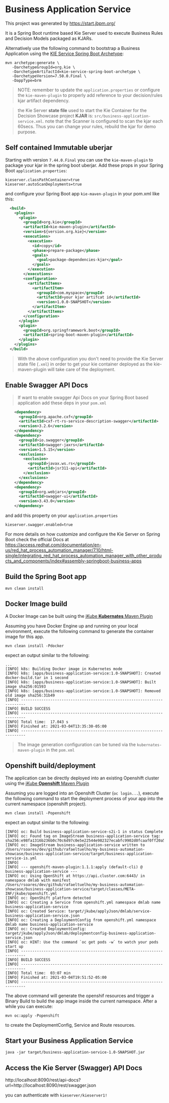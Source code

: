 Business Application Service
=============================

This project was generated by https://start.jbpm.org/

It is a Spring Boot runtime based Kie Server used to execute Business Rules and Decision Models packaged as KJARs.

Alternatively use the following command to bootstrap a Business Application using the [KIE Service Spring Boot Archetype](https://github.com/kiegroup/droolsjbpm-knowledge/tree/master/kie-archetypes/kie-service-spring-boot-archetype):

```
mvn archetype:generate \
   -DarchetypeGroupId=org.kie \
   -DarchetypeArtifactId=kie-service-spring-boot-archetype \
   -DarchetypeVersion=7.50.0.Final \
   -DappType=brm
```

> NOTE: remember to update the `application.properties` or configure the `kie-maven-plugin` to properly add reference to your decision/rules kjar artifact dependency.

> the Kie Server **state file** used to start the Kie Container for the Decision Showcase project **KJAR** is: `src/business-application-service.xml`.
> note that the Scanner is configured to scan the kjar each 60secs. Thus you can change your rules, rebuild the kjar for demo purpose.

## Self contained Immutable uberjar

Starting with version `7.44.0.Final` you can use the `kie-maven-plugin` to package your kjar in the spring boot uberjar. Add these props in your Spring Boot `application.properties`:
```
kieserver.classPathContainer=true
kieserver.autoScanDeployments=true
```

and configure your Spring Boot app `kie-maven-plugin` in your pom.xml like this:
```xml
  <build>
    <plugins>
      <plugin>
        <groupId>org.kie</groupId>
        <artifactId>kie-maven-plugin</artifactId>
        <version>${version.org.kie}</version>
        <executions>
          <execution>
            <id>copy</id>
            <phase>prepare-package</phase>
            <goals>
              <goal>package-dependencies-kjar</goal>
            </goals>
          </execution>
        </executions>
        <configuration>
          <artifactItems>
            <artifactItem>
              <groupId>com.myspace</groupId>
              <artifactId>your kjar artifcat id</artifactId>
              <version>1.0.0-SNAPSHOT</version>
            </artifactItem>
          </artifactItems>
        </configuration>
      </plugin>
      <plugin>
        <groupId>org.springframework.boot</groupId>
        <artifactId>spring-boot-maven-plugin</artifactId>
      </plugin>
    </plugins>
  </build>
```

> With the above configuration you don't need to provide the Kie Server state file (`.xml`) in order to get your kie container deployed as the kie-maven-plugin will take care of the deployment.

## Enable Swagger API Docs

> If want to enable swagger Api Docs on your Spring Boot based application add these deps in your `pom.xml`

```xml
    <dependency>
      <groupId>org.apache.cxf</groupId>
      <artifactId>cxf-rt-rs-service-description-swagger</artifactId>
      <version>3.2.6</version>
    </dependency>
    <dependency>
      <groupId>io.swagger</groupId>
      <artifactId>swagger-jaxrs</artifactId>
      <version>1.5.15</version>
      <exclusions>
        <exclusion>
          <groupId>javax.ws.rs</groupId>
          <artifactId>jsr311-api</artifactId>
        </exclusion>
      </exclusions>
    </dependency>
    <dependency>
      <groupId>org.webjars</groupId>
      <artifactId>swagger-ui</artifactId>
      <version>3.43.0</version>
    </dependency>
```

and add this property on your `application.properties`
```
kieserver.swagger.enabled=true
```

For more details on how customize and configure the Kie Server on Spring Boot check the official Docs at https://access.redhat.com/documentation/en-us/red_hat_process_automation_manager/7.10/html-single/integrating_red_hat_process_automation_manager_with_other_products_and_components/index#assembly-springboot-business-apps

## Build the Spring Boot app

```
mvn clean install
```

## Docker Image build
A Docker Image can be built using the [jKube **Kubernates** Maven Plugin](https://www.eclipse.org/jkube/docs/kubernetes-maven-plugin)

Assuming you have Docker Engine up and running on your local environment, execute the following command to generate the container image for this app.
```
mvn clean install -Pdocker
```

expect an output similar to the following:
```
...
[INFO] k8s: Building Docker image in Kubernetes mode
[INFO] k8s: [apps/business-application-service:1.0-SNAPSHOT]: Created docker-build.tar in 1 second 
[INFO] k8s: [apps/business-application-service:1.0-SNAPSHOT]: Built image sha256:01593
[INFO] k8s: [apps/business-application-service:1.0-SNAPSHOT]: Removed old image sha256:31b49
[INFO] ------------------------------------------------------------------------
[INFO] BUILD SUCCESS
[INFO] ------------------------------------------------------------------------
[INFO] Total time:  17.043 s
[INFO] Finished at: 2021-03-04T13:35:30-05:00
[INFO] ------------------------------------------------------------------------
```

> The image generation configuration can be tuned via the `kubernates-maven-plugin` in the `pom.xml`

## Openshift build/deployment
The application can be directly deployed into an existing Openshift cluster using the [jKube **Openshift** Maven Plugin](https://www.eclipse.org/jkube/docs/openshift-maven-plugin)

Assuming you are logged into an Openshift Cluster (`oc login...`), execute the following command to start the deployment process of your app into the current namespace (openshift project).
```
mvn clean install -Popenshift
```

expect an output similar to the following:
```
[INFO] oc: Build business-application-service-s2i-1 in status Complete
[INFO] oc: Found tag on ImageStream business-application-service tag: sha256:e98fa1316b236b0c70c6d97c0e5e22544e982327ecabfc9902d0fcaaf0ff20a5
[INFO] oc: ImageStream business-application-service written to /Users/rsoares/dev/github/rafaeltuelho/my-business-automation-showcase/business-application-service/target/business-application-service-is.yml
[INFO] 
[INFO] --- openshift-maven-plugin:1.1.1:apply (default-cli) @ business-application-service ---
[INFO] oc: Using OpenShift at https://api.cluster.com:6443/ in namespace dmlab with manifest /Users/rsoares/dev/github/rafaeltuelho/my-business-automation-showcase/business-application-service/target/classes/META-INF/jkube/openshift.yml 
[INFO] oc: OpenShift platform detected
[INFO] oc: Creating a Service from openshift.yml namespace dmlab name business-application-service
[INFO] oc: Created Service: target/jkube/applyJson/dmlab/service-business-application-service.json
[INFO] oc: Creating a DeploymentConfig from openshift.yml namespace dmlab name business-application-service
[INFO] oc: Created DeploymentConfig: target/jkube/applyJson/dmlab/deploymentconfig-business-application-service.json
[INFO] oc: HINT: Use the command `oc get pods -w` to watch your pods start up
[INFO] ------------------------------------------------------------------------
[INFO] BUILD SUCCESS
[INFO] ------------------------------------------------------------------------
[INFO] Total time:  03:07 min
[INFO] Finished at: 2021-03-04T19:51:52-05:00
[INFO] ------------------------------------------------------------------------
```

The above command will generate the openshif resources and trigger a Binary Build to build the app image inside the current namespace. After a while you can execute:

```
mvn oc:apply -Popenshift
```

to create the DeploymentConfig, Service and Route resources.

## Start your Business Application Service

```
java -jar target/business-application-service-1.0-SNAPSHOT.jar
```

## Access the Kie Server (Swagger) API Docs

http://localhost:8090/rest/api-docs?url=http://localhost:8090/rest/swagger.json

you can authenticate with `kieserver/kieserver1!`